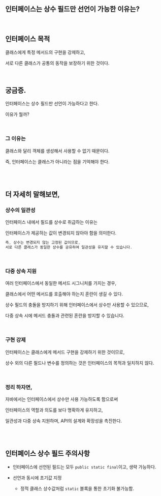 ## 인터페이스는 상수 필드만 선언이 가능한 이유는?

<br/>

## 인터페이스 목적

클래스에게 특정 메서드의 구현을 강제하고, 

서로 다른 클래스가 공통의 동작을 보장하기 위한 것이다.

<br/>

## 궁금증.

인터페이스는 상수 필드만 선언이 가능하다고 한다. 

이유가 뭘까?

<br/>

### 그 이유는

클래스와 달리 객체를 생성해서 사용할 수 없기 때문이다.

즉, 인터페이스는 클래스가 아니라는 점을 기억해야 한다.


<br/><br/>

## 더 자세히 말해보면,

### 상수의 일관성

인터페이스 내에서 필드를 상수로 취급하는 이유는

인터페이스가 제공하는 값이 변경되지 않아야 함을 의미한다. 

```java
즉, 상수는 변경되지 않는 고정된 값이므로, 
서로 다른 클래스가 동일한 상수를 공유하여 일관성을 유지할 수 있습니다.
```

<br/>

### 다중 상속 지원

여러 인터페이스에서 동일한 메서드 시그니처를 가지는 경우, 

클래스에서 어떤 메서드를 호출해야 하는지 혼란이 생길 수 있다.

상수 필드의 충돌을 방지하기 위해 인터페이스에서 상수만 사용할 수 있으므로, 

다중 상속 시에 메서드 충돌과 관련된 혼란을 방지할 수 있습니다.

<br/>

### 구현 강제

인터페이스는 클래스에게 메서드 구현을 강제하기 위한 것이므로, 

상수 외의 다른 필드나 변수를 정의하는 것은 인터페이스의 목적과 일치하지 않다. 

<br/>

### 정리 하자면,

자바에서는 인터페이스에서 상수만 사용 가능하도록 함으로써 

인터페이스의 역할과 의도를 보다 명확하게 유지하고, 

일관성과 다중 상속 지원하며, API의 설계와 확장성을 촉진한다.

<br/><br/>

## 인터페이스 상수 필드 주의사항

- 인터페이스에 선언된 필드는 모두 `public static final`이고, 생략 가능하다.

- 선언과 동시에 초기값 지정

    - 정적 클래스 상수값처럼 `static` 블록을 통한 초기화 불가능함.